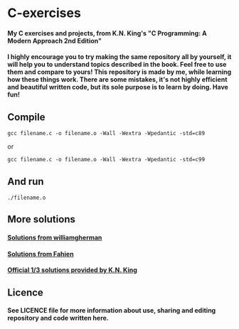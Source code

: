 # C-exercises
#### My C exercises and projects, from K.N. King's "C Programming: A Modern Approach 2nd Edition"

#### I highly encourage you to try making the same repository all by yourself, it will help you to understand topics described in the book. Feel free to use them and compare to yours! This repository is made by me, while learning how these things work. There are some mistakes, it's not highly efficient and beautiful written code, but its sole purpose is to learn by doing. Have fun!

## Compile
```
gcc filename.c -o filename.o -Wall -Wextra -Wpedantic -std=c89
```
or
```
gcc filename.c -o filename.o -Wall -Wextra -Wpedantic -std=c99
```

## And run
```
./filename.o
```
## More solutions
#### [Solutions from williamgherman](https://github.com/williamgherman/c-solutions)

#### [Solutions from Fahien](https://github.com/Fahien/exc)

#### [Official 1/3 solutions provided by K.N. King](http://knking.com/books/c2/answers/index.html)

## Licence
#### See LICENCE file for more information about use, sharing and editing repository and code written here.
